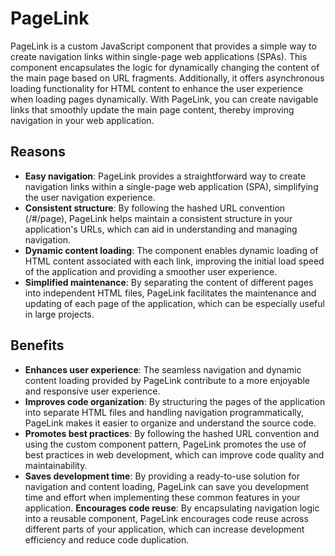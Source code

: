 # PageLink

PageLink is a custom JavaScript component that provides a simple way to create navigation links within single-page web applications (SPAs). This component encapsulates the logic for dynamically changing the content of the main page based on URL fragments. Additionally, it offers asynchronous loading functionality for HTML content to enhance the user experience when loading pages dynamically. With PageLink, you can create navigable links that smoothly update the main page content, thereby improving navigation in your web application.

## Reasons

- **Easy navigation**: PageLink provides a straightforward way to create navigation links within a single-page web application (SPA), simplifying the user navigation experience.
- **Consistent structure**: By following the hashed URL convention (/#/page), PageLink helps maintain a consistent structure in your application's URLs, which can aid in understanding and managing navigation.
- **Dynamic content loading**: The component enables dynamic loading of HTML content associated with each link, improving the initial load speed of the application and providing a smoother user experience.
- **Simplified maintenance**: By separating the content of different pages into independent HTML files, PageLink facilitates the maintenance and updating of each page of the application, which can be especially useful in large projects.

## Benefits

- **Enhances user experience**: The seamless navigation and dynamic content loading provided by PageLink contribute to a more enjoyable and responsive user experience.
- **Improves code organization**: By structuring the pages of the application into separate HTML files and handling navigation programmatically, PageLink makes it easier to organize and understand the source code.
- **Promotes best practices**: By following the hashed URL convention and using the custom component pattern, PageLink promotes the use of best practices in web development, which can improve code quality and maintainability.
- **Saves development time**: By providing a ready-to-use solution for navigation and content loading, PageLink can save you development time and effort when implementing these common features in your application.
**Encourages code reuse**: By encapsulating navigation logic into a reusable component, PageLink encourages code reuse across different parts of your application, which can increase development efficiency and reduce code duplication.
